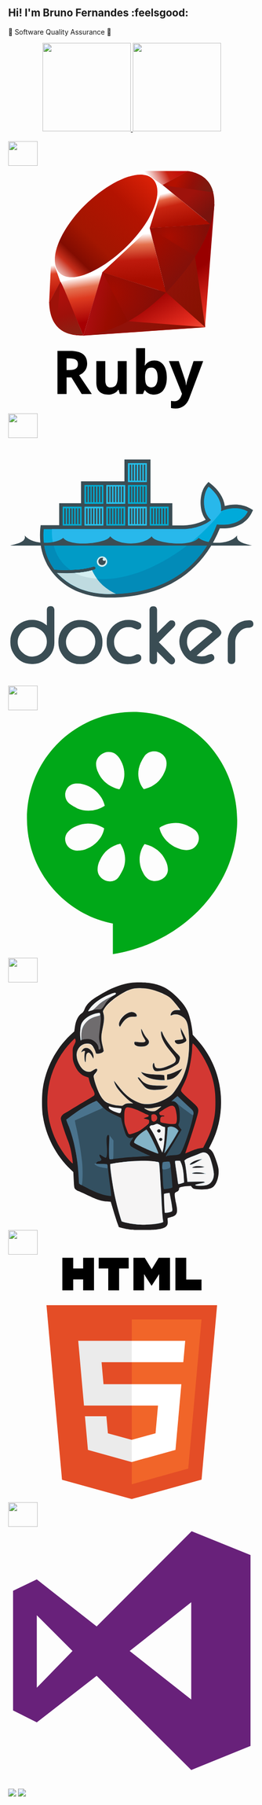## Hi! I'm Bruno Fernandes :feelsgood:
:small_blue_diamond: Software Quality Assurance :robot:

<div align="center">
  <a href="https://github.com/fs-bruno">
  <img height="180em" src="https://github-readme-stats.vercel.app/api?username=fs-bruno&show_icons=true&theme=light&include_all_commits=true&count_private=true"/>
  <img height="180em" src="https://github-readme-stats.vercel.app/api/top-langs/?username=fs-bruno&layout=compact&langs_count=7&theme=light"/>
</div>

<div style="display: inline_block"><br>
  <img align="center" height="50" width="60" src="https://cdn.jsdelivr.net/gh/devicons/devicon/icons/ruby/ruby-original-wordmark.svg">
  <svg viewBox="0 0 128 128">
<path d="M30.217 109.422v8.547h-4.724V95.692h6.491c3.026 0 5.266.551 6.719 1.653 1.453 1.103 2.179 2.776 2.179 5.02 0 1.311-.361 2.477-1.083 3.497-.721 1.021-1.742 1.822-3.063 2.401l6.552 9.705h-5.242l-5.317-8.547h-2.512zm0-3.84h1.524c1.492 0 2.595-.25 3.306-.747.71-.498 1.066-1.28 1.066-2.346 0-1.057-.363-1.808-1.089-2.255-.726-.447-1.851-.671-3.375-.671h-1.432v6.019zm27.578 12.387l-.625-2.179h-.244c-.498.793-1.205 1.404-2.118 1.836-.915.432-1.957.647-3.124.647-2.002 0-3.509-.535-4.526-1.607-1.016-1.072-1.524-2.613-1.524-4.624v-11.108h4.648v9.95c0 1.229.218 2.151.656 2.766.436.615 1.131.921 2.086.921 1.301 0 2.24-.435 2.819-1.302.579-.869.869-2.308.869-4.319v-8.015h4.647v17.035h-3.564zm17.918-17.356c2.011 0 3.586.786 4.725 2.355 1.137 1.569 1.706 3.72 1.706 6.453 0 2.813-.587 4.992-1.759 6.535-1.173 1.545-2.771 2.316-4.793 2.316-2 0-3.57-.727-4.708-2.18h-.32l-.776 1.875h-3.551V94.26h4.647v5.516c0 .701-.062 1.823-.184 3.368h.184c1.086-1.686 2.697-2.531 4.829-2.531zm-1.493 3.719c-1.147 0-1.985.353-2.513 1.059-.528.707-.803 1.872-.823 3.498v.502c0 1.829.271 3.139.814 3.932.544.792 1.405 1.188 2.583 1.188.955 0 1.713-.44 2.278-1.318.564-.878.846-2.156.846-3.832 0-1.676-.286-2.934-.854-3.772-.568-.838-1.345-1.257-2.331-1.257zm9.021-3.398h5.088l3.215 9.584c.275.833.463 1.818.564 2.956h.092c.111-1.046.329-2.032.654-2.956l3.154-9.584h4.983l-7.207 19.214c-.661 1.777-1.602 3.108-2.826 3.992-1.225.884-2.654 1.325-4.29 1.325-.803 0-1.59-.086-2.361-.259v-3.687a7.992 7.992 0 001.828.197c.822 0 1.541-.251 2.156-.754.615-.502 1.095-1.261 1.44-2.277l.274-.839-6.764-16.912z"></path><linearGradient id="ruby-original-wordmark-a" gradientUnits="userSpaceOnUse" x1="143.917" y1="2125.439" x2="125.854" y2="2157.331" gradientTransform="matrix(1 0 0 -1 -47.5 2221)"><stop offset="0" stop-color="#FB7655"></stop><stop offset="0" stop-color="#FB7655"></stop><stop offset=".41" stop-color="#E42B1E"></stop><stop offset=".99" stop-color="#900"></stop><stop offset="1" stop-color="#900"></stop></linearGradient><path fill="url(#ruby-original-wordmark-a)" d="M87.524 58.767L38.638 87.795l63.3-4.294 4.875-63.828z"></path><linearGradient id="ruby-original-wordmark-b" gradientUnits="userSpaceOnUse" x1="152.913" y1="2152.229" x2="129.634" y2="2167.85" gradientTransform="matrix(1 0 0 -1 -47.5 2221)"><stop offset="0" stop-color="#871101"></stop><stop offset="0" stop-color="#871101"></stop><stop offset=".99" stop-color="#911209"></stop><stop offset="1" stop-color="#911209"></stop></linearGradient><path fill="url(#ruby-original-wordmark-b)" d="M102.041 83.457L96.6 45.905l-14.818 19.57z"></path><linearGradient id="ruby-original-wordmark-c" gradientUnits="userSpaceOnUse" x1="134.287" y1="2124.472" x2="111.008" y2="2140.093" gradientTransform="matrix(1 0 0 -1 -47.5 2221)"><stop offset="0" stop-color="#871101"></stop><stop offset="0" stop-color="#871101"></stop><stop offset=".99" stop-color="#911209"></stop><stop offset="1" stop-color="#911209"></stop></linearGradient><path fill="url(#ruby-original-wordmark-c)" d="M102.114 83.457l-39.858-3.129-23.405 7.385z"></path><linearGradient id="ruby-original-wordmark-d" gradientUnits="userSpaceOnUse" x1="85.411" y1="2163.54" x2="89.02" y2="2140.086" gradientTransform="matrix(1 0 0 -1 -47.5 2221)"><stop offset="0" stop-color="#fff"></stop><stop offset="0" stop-color="#fff"></stop><stop offset=".23" stop-color="#E57252"></stop><stop offset=".46" stop-color="#DE3B20"></stop><stop offset=".99" stop-color="#A60003"></stop><stop offset="1" stop-color="#A60003"></stop></linearGradient><path fill="url(#ruby-original-wordmark-d)" d="M38.906 87.722l9.957-32.62-21.91 4.686z"></path><linearGradient id="ruby-original-wordmark-e" gradientUnits="userSpaceOnUse" x1="110.233" y1="2185.439" x2="111.563" y2="2161.502" gradientTransform="matrix(1 0 0 -1 -47.5 2221)"><stop offset="0" stop-color="#fff"></stop><stop offset="0" stop-color="#fff"></stop><stop offset=".23" stop-color="#E4714E"></stop><stop offset=".56" stop-color="#BE1A0D"></stop><stop offset=".99" stop-color="#A80D00"></stop><stop offset="1" stop-color="#A80D00"></stop></linearGradient><path fill="url(#ruby-original-wordmark-e)" d="M81.777 65.582l-9.162-35.887-26.219 24.577z"></path><linearGradient id="ruby-original-wordmark-f" gradientUnits="userSpaceOnUse" x1="132.261" y1="2207.563" x2="136.242" y2="2190.407" gradientTransform="matrix(1 0 0 -1 -47.5 2221)"><stop offset="0" stop-color="#fff"></stop><stop offset="0" stop-color="#fff"></stop><stop offset=".18" stop-color="#E46342"></stop><stop offset=".4" stop-color="#C82410"></stop><stop offset=".99" stop-color="#A80D00"></stop><stop offset="1" stop-color="#A80D00"></stop></linearGradient><path fill="url(#ruby-original-wordmark-f)" d="M104.734 30.201L79.949 9.958l-6.901 22.313z"></path><linearGradient id="ruby-original-wordmark-g" gradientUnits="userSpaceOnUse" x1="120.105" y1="2213.604" x2="137.258" y2="2222.18" gradientTransform="matrix(1 0 0 -1 -47.5 2221)"><stop offset="0" stop-color="#fff"></stop><stop offset="0" stop-color="#fff"></stop><stop offset=".54" stop-color="#C81F11"></stop><stop offset=".99" stop-color="#BF0905"></stop><stop offset="1" stop-color="#BF0905"></stop></linearGradient><path fill="url(#ruby-original-wordmark-g)" d="M93.142 2.741l-14.576 8.056-9.197-8.164z"></path><linearGradient id="ruby-original-wordmark-h" gradientUnits="userSpaceOnUse" x1="70.375" y1="2169.518" x2="71.787" y2="2155.382" gradientTransform="matrix(1 0 0 -1 -47.5 2221)"><stop offset="0" stop-color="#fff"></stop><stop offset="0" stop-color="#fff"></stop><stop offset=".31" stop-color="#DE4024"></stop><stop offset=".99" stop-color="#BF190B"></stop><stop offset="1" stop-color="#BF190B"></stop></linearGradient><path fill="url(#ruby-original-wordmark-h)" d="M21.188 70.73l6.107-11.137-4.941-13.267z"></path><path fill="#fff" d="M22.026 45.905l4.97 14.098 21.595-4.845 24.655-22.913 6.958-22.1-10.955-7.737-18.627 6.971c-5.868 5.458-17.256 16.258-17.667 16.461-.406.208-7.519 13.653-10.929 20.065z"></path><linearGradient id="ruby-original-wordmark-i" gradientUnits="userSpaceOnUse" x1="60.669" y1="2151.563" x2="127.036" y2="2219.806" gradientTransform="matrix(1 0 0 -1 -47.5 2221)"><stop offset="0" stop-color="#BD0012"></stop><stop offset="0" stop-color="#BD0012"></stop><stop offset=".07" stop-color="#fff"></stop><stop offset=".17" stop-color="#fff"></stop><stop offset=".27" stop-color="#C82F1C"></stop><stop offset=".33" stop-color="#820C01"></stop><stop offset=".46" stop-color="#A31601"></stop><stop offset=".72" stop-color="#B31301"></stop><stop offset=".99" stop-color="#E82609"></stop><stop offset="1" stop-color="#E82609"></stop></linearGradient><path fill="url(#ruby-original-wordmark-i)" d="M39.477 20.581C52.196 7.97 68.592.52 74.884 6.869c6.289 6.348-.38 21.776-13.099 34.382C49.067 53.858 32.873 61.719 26.586 55.37c-6.294-6.344.173-22.183 12.891-34.789z"></path><linearGradient id="ruby-original-wordmark-j" gradientUnits="userSpaceOnUse" x1="111.505" y1="2144.677" x2="91.514" y2="2149.611" gradientTransform="matrix(1 0 0 -1 -47.5 2221)"><stop offset="0" stop-color="#8C0C01"></stop><stop offset="0" stop-color="#8C0C01"></stop><stop offset=".54" stop-color="#990C00"></stop><stop offset=".99" stop-color="#A80D0E"></stop><stop offset="1" stop-color="#A80D0E"></stop></linearGradient><path fill="url(#ruby-original-wordmark-j)" d="M38.906 87.709l9.879-32.724 32.811 10.541c-11.864 11.125-25.058 20.528-42.69 22.183z"></path><linearGradient id="ruby-original-wordmark-k" gradientUnits="userSpaceOnUse" x1="145.839" y1="2168.67" x2="128.08" y2="2184.586" gradientTransform="matrix(1 0 0 -1 -47.5 2221)"><stop offset="0" stop-color="#7E110B"></stop><stop offset="0" stop-color="#7E110B"></stop><stop offset=".99" stop-color="#9E0C00"></stop><stop offset="1" stop-color="#9E0C00"></stop></linearGradient><path fill="url(#ruby-original-wordmark-k)" d="M73.289 32.181l8.423 33.363c9.91-10.419 18.804-21.621 23.159-35.476l-31.582 2.113z"></path><linearGradient id="ruby-original-wordmark-l" gradientUnits="userSpaceOnUse" x1="152.364" y1="2197.874" x2="143.518" y2="2207.331" gradientTransform="matrix(1 0 0 -1 -47.5 2221)"><stop offset="0" stop-color="#79130D"></stop><stop offset="0" stop-color="#79130D"></stop><stop offset=".99" stop-color="#9E120B"></stop><stop offset="1" stop-color="#9E120B"></stop></linearGradient><path fill="url(#ruby-original-wordmark-l)" d="M104.785 30.236c3.371-10.174 4.148-24.768-11.746-27.477L79.996 9.963l24.789 20.273z"></path><path fill="#9E1209" d="M21.188 70.583c.467 16.789 12.581 17.04 17.741 17.188l-11.92-27.837-5.821 10.649z"></path><radialGradient id="ruby-original-wordmark-m" cx="130.847" cy="2184.281" r="21.762" gradientTransform="matrix(1 0 0 -1 -47.5 2221)" gradientUnits="userSpaceOnUse"><stop offset="0" stop-color="#A80D00"></stop><stop offset="0" stop-color="#A80D00"></stop><stop offset=".99" stop-color="#7E0E08"></stop><stop offset="1" stop-color="#7E0E08"></stop></radialGradient><path fill="url(#ruby-original-wordmark-m)" d="M73.337 32.232c7.615 4.68 22.96 14.08 23.271 14.253.484.272 6.617-10.342 8.008-16.34l-31.279 2.087z"></path><radialGradient id="ruby-original-wordmark-n" cx="100.707" cy="2155.602" r="28.932" gradientTransform="matrix(1 0 0 -1 -47.5 2221)" gradientUnits="userSpaceOnUse"><stop offset="0" stop-color="#A30C00"></stop><stop offset="0" stop-color="#A30C00"></stop><stop offset=".99" stop-color="#800E08"></stop><stop offset="1" stop-color="#800E08"></stop></radialGradient><path fill="url(#ruby-original-wordmark-n)" d="M48.772 54.986l13.207 25.48c7.81-4.235 13.924-9.395 19.526-14.922L48.772 54.986z"></path><linearGradient id="ruby-original-wordmark-o" gradientUnits="userSpaceOnUse" x1="80.214" y1="2133.309" x2="73.005" y2="2157.766" gradientTransform="matrix(1 0 0 -1 -47.5 2221)"><stop offset="0" stop-color="#8B2114"></stop><stop offset="0" stop-color="#8B2114"></stop><stop offset=".43" stop-color="#9E100A"></stop><stop offset=".99" stop-color="#B3100C"></stop><stop offset="1" stop-color="#B3100C"></stop></linearGradient><path fill="url(#ruby-original-wordmark-o)" d="M26.957 59.969l-1.872 22.282c3.532 4.823 8.389 5.241 13.485 4.866-3.687-9.175-11.051-27.521-11.613-27.148z"></path><linearGradient id="ruby-original-wordmark-p" gradientUnits="userSpaceOnUse" x1="135.518" y1="2214.356" x2="151.68" y2="2207.222" gradientTransform="matrix(1 0 0 -1 -47.5 2221)"><stop offset="0" stop-color="#B31000"></stop><stop offset="0" stop-color="#B31000"></stop><stop offset=".44" stop-color="#910F08"></stop><stop offset=".99" stop-color="#791C12"></stop><stop offset="1" stop-color="#791C12"></stop></linearGradient><path fill="url(#ruby-original-wordmark-p)" d="M79.919 10.02l26.237 3.683c-1.401-5.935-5.701-9.763-13.03-10.961L79.919 10.02z"></path>
</svg>
   <img align="center" height="50" width="60" src="https://cdn.jsdelivr.net/gh/devicons/devicon/icons/docker/docker-original-wordmark.svg">
   <svg viewBox="0 0 128 128">
<path fill-rule="evenodd" clip-rule="evenodd" fill="#3A4D54" d="M20 96.9v-8.1c0-1.1.7-1.9 1.8-1.9h.3c1.1 0 1.8.9 1.8 1.9v17c0 4.1-2 7.4-5.6 9.5-1.7 1-3.5 1.5-5.4 1.5h-.8c-4.1 0-7.4-2-9.5-5.6-1-1.7-1.5-3.5-1.5-5.4v-.8c0-4.1 2-7.4 5.6-9.5 1.7-1 3.5-1.5 5.4-1.5h.8c2.7.1 5.1 1.1 7.1 2.9zm-15.1 8.5c0 3 1.5 5.2 4.1 6.7 1.1.6 2.2.9 3.4.9 2.9 0 5.1-1.4 6.6-3.9.7-1.2 1-2.4 1-3.8 0-2.6-1.2-4.6-3.3-6.1-1.3-.9-2.7-1.4-4.2-1.4-3.2 0-5.5 1.6-6.9 4.5-.5 1-.7 2.1-.7 3.1zm32.2-11.3h.5c4.4 0 7.8 2.1 9.9 6 .9 1.5 1.3 3.2 1.3 5v.8c0 4.1-2 7.4-5.6 9.5-1.7 1-3.5 1.5-5.4 1.5H37c-4.1 0-7.4-2-9.5-5.6-1-1.7-1.5-3.5-1.5-5.4v-.8c0-4.1 2.1-7.4 5.6-9.5 1.7-1.1 3.6-1.5 5.5-1.5zm-7.2 11.3c0 2.9 1.4 5 3.9 6.5 1.2.7 2.4 1 3.8 1 2.9 0 5-1.5 6.5-3.9.7-1.2 1-2.4 1-3.8 0-2.7-1.3-4.8-3.5-6.3-1.2-.8-2.6-1.2-4-1.2-3.2 0-5.5 1.6-6.9 4.5-.6 1.1-.8 2.2-.8 3.2zm34.8-7.2c-.6-.3-1.7-.4-2.3-.4-3.2-.1-5.5 1.7-6.9 4.5-.5 1-.7 2-.7 3.1 0 3.3 1.7 5.6 4.6 7 1.1.5 2.4.6 3.6.6 1 0 2.5-.6 3.4-1.1l.2-.1h.8c.9.2 1.5.7 1.5 1.7v.4c0 2.3-4.3 2.9-5.9 3-5.7.4-10-2.7-11.6-8.2-.3-.9-.4-1.9-.4-2.9v-.8c0-4.1 2.1-7.4 5.6-9.5 1.7-1 3.5-1.5 5.4-1.5h.8c2 0 3.9.6 5.6 1.7l.1.1.1.1c.2.3.3.6.3 1v.4c0 1-.7 1.5-1.6 1.7H67c-.5 0-1.8-.6-2.3-.8zm12.4 2.6c1.5-1.5 3-3 4.5-4.4.4-.4 2-2.1 2.6-2.1h.8c.9.2 1.5.7 1.5 1.7v.4c0 .6-.7 1.4-1.2 1.8l-2.7 2.7-4.6 4.7c2 2 4 4 5.9 6l1.6 1.7c.2.2.5.4.6.7.2.3.3.6.3.9v.5c-.2.9-.8 1.6-1.7 1.6h-.3c-.6 0-1.3-.7-1.8-1.1-.9-.8-1.8-1.7-2.6-2.6l-2.9-2.9v4.6c0 1.1-.7 1.9-1.8 1.9H75c-1.1 0-1.8-.9-1.8-1.9V88.9c0-1.1.7-1.9 1.8-1.9h.3c1.1 0 1.8.8 1.8 1.9v11.9zm47.6-6.6h.4c1.1 0 1.9.8 1.9 1.9 0 1.6-1.5 2-2.8 2-1.7 0-3.4 1-4.5 2.2-1.5 1.5-2.1 3.3-2.1 5.4v9.2c0 1.1-.7 1.9-1.8 1.9h-.3c-1.1 0-1.8-.9-1.8-1.9v-9.8c0-3.8 1.8-6.8 4.9-9 1.8-1.2 3.9-1.9 6.1-1.9zm-27.1 18.3c1.4.5 3 .4 4.4.2.7-.3 2.6-1.1 3.3-1h.2c.4.2.8.5 1 .9.5 1 .3 2-.7 2.6l-.3.2c-3.6 2.1-7.5 1.8-11.1-.2-1.7-.9-3-2.3-4-4l-.2-.4c-2.3-4-2-8.3.6-12.1.9-1.3 2.1-2.3 3.5-3.1l.5-.3c3.4-2 7.1-1.8 10.6-.1 1.9.9 3.4 2.3 4.5 4.1l.2.3c.8 1.3-.2 2.5-1.2 3.3-1.2.9-2.4 2-3.5 3-2.7 2.2-5.3 4.4-7.8 6.6zm-3.3-2.3l8.5-7.3c1-.8 2-1.7 3-2.6-.8-1-2.1-1.7-3.1-2.1-2.2-.8-4.4-.6-6.4.6-2.6 1.5-3.8 4-3.7 7 0 1.2.4 2.3 1 3.4.2.4.4.7.7 1M73.7 33.7H85v11.5h5.7c2.6 0 5.3-.5 7.8-1.3 1.2-.4 2.6-1 3.8-1.7-1.6-2.1-2.4-4.7-2.6-7.3-.3-3.5.4-8.1 2.8-10.8l1.2-1.4 1.4 1.1c3.6 2.9 6.5 6.8 7.1 11.4 4.3-1.3 9.3-1 13.1 1.2l1.5.9-.8 1.6c-3.2 6.2-9.9 8.2-16.4 7.8-9.8 24.3-31 35.8-56.8 35.8-13.3 0-25.5-5-32.5-16.8l-.1-.2-1-2.1c-2.4-5.2-3.1-10.9-2.6-16.6l.2-1.7h9.6V33.7h11.3V22.4h22.5V11.1h13.5v22.6z"></path><path fill="#00AADA" d="M110.2 37.9c.8-5.9-3.6-10.5-6.4-12.7-3.1 3.6-3.6 13.2 1.3 17.2-2.8 2.4-8.5 4.7-14.5 4.7H18.4c-.6 6.2.5 11.9 3 16.8l.8 1.5c.5.9 1.1 1.7 1.7 2.6 3 .2 5.7.3 8.2.2 4.9-.1 8.9-.7 12-1.7.5-.2.9.1 1.1.5.2.5-.1.9-.5 1.1-.4.1-.8.3-1.3.4-2.4.7-5 1.1-8.3 1.3h-.6c-1.3.1-2.7.1-4.2.1-1.6 0-3.1 0-4.9-.1 6 6.8 15.4 10.8 27.2 10.8 25 0 46.2-11.1 55.5-35.9 6.7.7 13.1-1 16-6.7-4.5-2.6-10.5-1.8-13.9-.1z"></path><path fill="#28B8EB" d="M110.2 37.9c.8-5.9-3.6-10.5-6.4-12.7-3.1 3.6-3.6 13.2 1.3 17.2-2.8 2.4-8.5 4.7-14.5 4.7h-68c-.3 9.5 3.2 16.7 9.5 21 4.9-.1 8.9-.7 12-1.7.5-.2.9.1 1.1.5.2.5-.1.9-.5 1.1-.4.1-.8.3-1.3.4-2.4.7-5.2 1.2-8.5 1.4l-.1-.1c8.5 4.4 20.8 4.3 35-1.1 15.8-6.1 30.6-17.7 40.9-30.9-.2.1-.3.2-.5.2z"></path><path fill="#028BB8" d="M18.5 54.6c.4 3.3 1.4 6.4 2.9 9.3l.8 1.5c.5.9 1.1 1.7 1.7 2.6 3 .2 5.7.3 8.2.2 4.9-.1 8.9-.7 12-1.7.5-.2.9.1 1.1.5.2.5-.1.9-.5 1.1-.4.1-.8.3-1.3.4-2.4.7-5.2 1.2-8.5 1.4h-.4c-1.3.1-2.7.1-4.1.1-1.6 0-3.2 0-4.9-.1 6 6.8 15.5 10.8 27.3 10.8 21.4 0 40-8.1 50.8-26H18.5v-.1z"></path><path fill="#019BC6" d="M23.3 54.6c1.3 5.8 4.3 10.4 8.8 13.5 4.9-.1 8.9-.7 12-1.7.5-.2.9.1 1.1.5.2.5-.1.9-.5 1.1-.4.1-.8.3-1.3.4-2.4.7-5.2 1.2-8.6 1.4 8.5 4.4 20.8 4.3 34.9-1.1 8.5-3.3 16.8-8.2 24.2-14.1H23.3z"></path><path fill-rule="evenodd" clip-rule="evenodd" fill="#00ACD3" d="M28.2 35.5H38v9.8h-9.8v-9.8zm.8.9h.8v8.1H29v-8.1zm1.5 0h.8v8.1h-.8v-8.1zm1.5 0h.8v8.1H32v-8.1zm1.4 0h.8v8.1h-.8v-8.1zm1.5 0h.8v8.1h-.8v-8.1zm1.5 0h.8v8.1h-.8v-8.1zm3.1-12.1h9.8V34h-9.8v-9.7zm.8.8h.8v8.1h-.8v-8.1zm1.5 0h.8v8.1h-.8v-8.1zm1.4 0h.8v8.1h-.8v-8.1zm1.5 0h.8v8.1h-.8v-8.1zm1.5 0h.8v8.1h-.8v-8.1zm1.5 0h.8v8.1h-.8v-8.1z"></path><path fill-rule="evenodd" clip-rule="evenodd" fill="#23C2EE" d="M39.5 35.5h9.8v9.8h-9.8v-9.8zm.8.9h.8v8.1h-.8v-8.1zm1.5 0h.8v8.1h-.8v-8.1zm1.4 0h.8v8.1h-.8v-8.1zm1.5 0h.8v8.1h-.8v-8.1zm1.5 0h.8v8.1h-.8v-8.1zm1.5 0h.8v8.1h-.8v-8.1z"></path><path fill-rule="evenodd" clip-rule="evenodd" fill="#00ACD3" d="M50.8 35.5h9.8v9.8h-9.8v-9.8zm.8.9h.8v8.1h-.8v-8.1zm1.4 0h.8v8.1H53v-8.1zm1.5 0h.8v8.1h-.8v-8.1zm1.5 0h.8v8.1H56v-8.1zm1.5 0h.8v8.1h-.8v-8.1zm1.4 0h.8v8.1h-.8v-8.1z"></path><path fill-rule="evenodd" clip-rule="evenodd" fill="#23C2EE" d="M50.8 24.3h9.8V34h-9.8v-9.7zm.8.8h.8v8.1h-.8v-8.1zm1.4 0h.8v8.1H53v-8.1zm1.5 0h.8v8.1h-.8v-8.1zm1.5 0h.8v8.1H56v-8.1zm1.5 0h.8v8.1h-.8v-8.1zm1.4 0h.8v8.1h-.8v-8.1zM62 35.5h9.8v9.8H62v-9.8zm.9.9h.8v8.1h-.8v-8.1zm1.4 0h.8v8.1h-.8v-8.1zm1.5 0h.8v8.1h-.8v-8.1zm1.5 0h.8v8.1h-.8v-8.1zm1.4 0h.8v8.1h-.8v-8.1zm1.5 0h.8v8.1h-.8v-8.1z"></path><path fill-rule="evenodd" clip-rule="evenodd" fill="#00ACD3" d="M62 24.3h9.8V34H62v-9.7zm.9.8h.8v8.1h-.8v-8.1zm1.4 0h.8v8.1h-.8v-8.1zm1.5 0h.8v8.1h-.8v-8.1zm1.5 0h.8v8.1h-.8v-8.1zm1.4 0h.8v8.1h-.8v-8.1zm1.5 0h.8v8.1h-.8v-8.1z"></path><path fill-rule="evenodd" clip-rule="evenodd" fill="#23C2EE" d="M62 13h9.8v9.8H62V13zm.9.8h.8V22h-.8v-8.2zm1.4 0h.8V22h-.8v-8.2zm1.5 0h.8V22h-.8v-8.2zm1.5 0h.8V22h-.8v-8.2zm1.4 0h.8V22h-.8v-8.2zm1.5 0h.8V22h-.8v-8.2z"></path><path fill-rule="evenodd" clip-rule="evenodd" fill="#00ACD3" d="M73.3 35.5h9.8v9.8h-9.8v-9.8zm.8.9h.8v8.1h-.8v-8.1zm1.5 0h.8v8.1h-.8v-8.1zm1.5 0h.8v8.1h-.8v-8.1zm1.4 0h.8v8.1h-.8v-8.1zm1.5 0h.8v8.1H80v-8.1zm1.5 0h.8v8.1h-.8v-8.1z"></path><path fill-rule="evenodd" clip-rule="evenodd" fill="#D4EEF1" d="M48.6 61.2c1.5 0 2.7 1.2 2.7 2.7 0 1.5-1.2 2.7-2.7 2.7-1.5 0-2.7-1.2-2.7-2.7.1-1.5 1.3-2.7 2.7-2.7"></path><path fill-rule="evenodd" clip-rule="evenodd" fill="#3A4D54" d="M48.6 61.9c.2 0 .5 0 .7.1-.2.1-.4.4-.4.7 0 .4.4.8.8.8.3 0 .6-.2.7-.4.1.2.1.5.1.7 0 1.1-.9 1.9-1.9 1.9-1.1 0-1.9-.9-1.9-1.9 0-1 .9-1.9 1.9-1.9M1 55.6h125.3c-2.7-.7-8.6-1.6-7.7-5.2-5 5.7-16.9 4-20 1.2-3.4 4.9-23 3-24.3-.8-4.2 5-17.3 5-21.5 0-1.4 3.8-21 5.7-24.3.8-3 2.8-15 4.5-20-1.2 1.1 3.5-4.8 4.5-7.5 5.2"></path><path fill="#BFDBE0" d="M55.8 80.6c-6.7-3.2-10.3-7.5-12.4-12.2-2.5.7-5.5 1.2-8.9 1.4-1.3.1-2.7.1-4.1.1-1.7 0-3.4 0-5.2-.1 6.1 6.1 13.7 10.8 27.6 10.9 1-.1 2-.1 3-.1z"></path><path fill="#D4EEF1" d="M45.9 72.7c-.9-1.3-1.8-2.8-2.5-4.3-2.5.7-5.5 1.2-8.9 1.4 2.4 1.3 5.8 2.5 11.4 2.9z"></path>
</svg>
 <img align="center" height="50" width="60" src="https://cdn.jsdelivr.net/gh/devicons/devicon/icons/cucumber/cucumber-plain.svg">
 <svg viewBox="0 0 128 128">
<path fill="#00A818" d="M92.2 8.3c-1-.6-2-1.2-3-1.7l-3.3-1.5c-.4-.1-.7-.3-1.1-.4-1-.4-1.9-.8-2.9-1.1C76.5 1.8 70.8.9 64.8.9 34.3.9 9.7 25.6 9.7 56.1c0 26.9 19.2 49.2 44.5 54.2v15.8c32.9-5 62.1-31.2 64.3-65.6 1.3-20.8-9-42-26.3-52.2zM51.6 21.6c1.8-.2 3.8.5 5.1 2.1 1 1 1.6 2.3 2.3 3.7 2 4.7 1.3 9.8-1.4 13.5-4.7-1-9-4-11-8.7-.7-1.3-1.1-3.1-1.1-4.4.1-3.4 3-5.9 6.1-6.2zM35.1 37.9h1.1c1.7 0 3 .4 4.7 1.1 4.7 2 8.1 6 9.1 10.4-4 2.7-9.5 3.4-14.2 1.4-1.3-.7-2.6-1.4-4-2.4-4.4-3.6-2-10.3 3.3-10.5zm1.1 34.7c-6.1.3-9-6.7-4.6-10.4 1-1 2.3-1.7 4-2.4 1.8-.8 3.6-1.1 5.5-1.2 3.1-.1 6.1.8 8.6 2.5-.7 4.4-4 8.4-8.7 10.4-1.5.8-3.2 1.1-4.8 1.1zm23.2 9.8c-.7 1.3-1.3 2.7-2.3 4-3.4 4.4-11.2 1.3-10.8-4.4 0-1.3.4-3 1.1-4.3 2-4.7 6-7.7 10.7-8.7 2.6 4 3.3 9.1 1.3 13.4zm9.1-55c.7-1.3 1.3-2.7 2.3-4 1.4-1.6 3.4-2.3 5.3-2.1 3.1.3 6.1 2.8 5.9 6.4 0 1.3-.4 3.1-1.1 4.4-2 4.7-6 7.7-10.7 8.7-3-3.6-3.7-8.6-1.7-13.4zm3 59c-1-1-1.6-2.3-2.3-3.7-2-4.7-1.3-9.8 1.4-13.5 4.7 1 9 4 11 8.7.7 1.3 1.1 3.1 1.1 4.4.2 5.2-7.5 8.2-11.2 4.1zm20.6-14.1c-1.7 0-3-.4-4.7-1.1-4.7-2-8.1-6-9.1-10.4 2.5-1.7 5.6-2.6 8.7-2.5 1.8 0 3.7.4 5.5 1.2 1.3.7 2.6 1.3 4 2.3 4.6 3.4 1.6 10.9-4.4 10.5z"></path>
</svg>
 <img align="center" height="50" width="60" src="https://cdn.jsdelivr.net/gh/devicons/devicon/icons/jenkins/jenkins-original.svg">
 <svg viewBox="0 0 128 128">
<path d="M63.625 127.825c-1.475-.175-3.775-.6-5.025-.95l-1.3-.375-.7-1.925c-.4-1.075-1.35-4.025-2.1-6.575l-1.4-4.625-1.975-.15c-3.025-.225-4.75-.775-9.725-3.075-2.475-1.15-4.875-2.225-5.325-2.375-.425-.175-1.025-.6-1.35-.925-.525-.575-.6-.925-.8-4.725l-.2-4.125-1.4-1.3c-7.7-7.25-12.875-17.275-14.45-27.975-.5-3.475-.5-10.225 0-13.7 1.55-10.6 6.725-20.675 14.225-27.7l2.1-1.975.3-2.075c.475-3.55 1.75-6.125 3.625-7.325.55-.375 1-.975 1.275-1.7C40.725 10.8 42.875 8.925 50 5 54.65 2.425 59.075.875 63.375.25c2.325-.325 7.225-.325 9.45.025 6.375.95 9.95 2.75 14.525 7.3 3.1 3.1 4.875 5.55 5.925 8.275.875 2.25 1.825 6.55 2.1 9.375l.175 1.85 2.375 2.65c8.025 8.95 12.325 20.2 12.325 32.15 0 7.6-1.7 14.875-5.025 21.425l-1.275 2.525.775.6c1.15.9 1.9 2.375 3.15 6.175.925 2.775 1.125 3.75 1.125 5.225 0 3.05-1.1 6.25-2.7 7.75-1.325 1.25-4.825 1.75-9 1.275-1.375-.15-1.65-.275-2.125-.925l-.55-.725-2.125.125c-2.6.175-4 .6-4 1.2 0 .825-.325 1.25-1.275 1.75-.925.45-.975.55-.975 1.6 0 .625.275 2.425.625 4.025 1.225 5.675.725 6.725-3.725 7.725-.7.15-.7.15-.55 1.625.325 2.85-1.175 4-5.825 4.475-2.35.25-11.375.325-13.15.1z" fill="#201d1e"></path><g fill="#335061"><path d="M51.375 110.225c-2.575-.35-6.1-1.675-10.475-3.925-3.175-1.625-4.25-2.3-4.3-2.675-.025-.275-.125-1.95-.2-3.75-.425-8.95-2.4-18.7-5.3-26-.625-1.6-1.1-2.95-1.05-3 .025-.025 1.475-1.1 3.2-2.375 3.525-2.6 8.075-5.375 10.775-6.55l1.8-.8 2.15 2.275c2.3 2.475 3.525 3.3 7.775 5.35l2.675 1.275.45 1.925c.25 1.05.825 3.1 1.275 4.575.675 2.1 1.025 2.8 1.625 3.3.825.7 1.325.8 2.325.4.85-.325.825-.1-.225 1.35-1.025 1.425-1.1 2.35-.3 3.075.55.525 7.1 3.85 9.05 4.6l1 .4-2.375.15c-1.3.1-4.15.275-6.35.425-3.525.25-7.875.675-11.2 1.15-1.125.15-1.175.15-1.375-.55-.225-.825-.25-4.875-.075-8.9.125-2.7-.05-3.4-.725-2.975-.575.35-.725 2.15-.45 5.475.275 3.45.075 6-.45 6.2-.175.075-.925-.275-1.675-.75-.725-.5-1.4-.9-1.5-.9-.375 0-.2.95.3 1.575.275.35.5.8.5 1.025 0 .425-.75.9-1.45.9-.525 0-1.475.9-1.2 1.175.075.1 1.3.15 2.725.125 1.4-.025 2.675.025 2.85.15.175.1.425 1.375.575 2.95.15 1.525.6 5.125 1 8 .675 4.95.7 5.65.3 5.575-.1-.025-.85-.125-1.675-.25zM80.4 105.925c-.325-2.45-.7-12.725-.45-12.975.125-.125 1-.25 1.95-.275l1.7-.05.3 1.35c.175.75.5 3.55.725 6.25.225 2.7.425 5.125.45 5.4.05.5-.475.675-3.6 1.2-.925.125-.925.125-1.075-.9zM82.175 88.825c.375-.675 1.4-2.375 2.3-3.825.9-1.45 2.45-4.025 3.45-5.725l1.85-3.1-.725-.9c-1.075-1.35-1.075-1.4-.625-2.425.3-.725.425-1.725.425-3.85 0-3.4-.45-5.3-1.65-6.65-.7-.775-.9-.875-1.75-.8-.525.05-.925.025-.9-.075.05-.1.775-.75 1.6-1.45l1.55-1.275 2.875 2.675c1.575 1.5 3.45 3.225 4.15 3.875 1.575 1.45 1.6 1.675.425 6.525-1.25 5.2-4.325 13.975-5.65 16.125-.65 1.05-1.1 1.2-4.2 1.4-1.425.075-2.8.25-3.05.4-.775.425-.8.3-.075-.925z"></path><path d="M80.875 87.775c.475-1.5.925-4.425 1.275-8.275.475-4.85.525-5 2.175-5 1.2 0 2.375.525 3.3 1.5l.7.725-1.575 2.7c-2.125 3.65-5.55 8.825-5.825 8.825-.1 0-.15-.2-.05-.475z"></path></g><g fill="#d33833"><path d="M31.9 92.225c-14.425-15.9-15.6-40.3-2.75-57.375C30.7 32.8 34.175 29 34.525 29c.1 0 .275.375.35.825.125.65-.025 1.175-.675 2.425-.8 1.575-.825 1.65-.8 4.725 0 2.825.075 3.35.7 5.025 1.35 3.6 3.425 5.825 6.25 6.775l1.25.425.45 1.825c.25.975.95 2.725 1.575 3.85 1.225 2.25 1.375 3.075.7 3.7-.25.2-2.425 1.525-4.825 2.925-2.4 1.425-5.3 3.175-6.45 3.9a49.433 49.433 0 01-3.275 1.975c-1.625.825-2.525 1.9-2.525 3.1 0 .875 2.125 7.35 3.675 11.275.425 1.025 1 2.825 1.275 4 .6 2.5 1.375 7.375 1.25 7.775-.05.175-.75-.425-1.55-1.3zM91.75 88.325c0-.1.675-2.125 1.525-4.55 2.5-7.25 5-15.55 5.15-17.025.15-1.75-.225-2.35-3.425-5.2-4.6-4.1-5.5-5.05-5.5-5.725 0-.35.525-1.6 1.15-2.75 1.25-2.3 2.05-4.45 3-8.1.725-2.825 1.6-8.525 1.6-10.5 0-.775.075-1.775.15-2.2l.175-.8.625.575c2.65 2.475 6.8 9.425 8.525 14.3 1.925 5.425 2.6 9.55 2.6 15.525 0 4.625-.275 7.175-1.225 10.9-.9 3.6-1.975 6.5-3.625 9.775l-1.5 2.9-1.6.275c-1.6.275-3.575.95-6.175 2.1-.8.35-1.45.575-1.45.5zM62.15 77.95c-.175-.325-.725-1.65-1.175-2.95-.775-2.2-.85-2.6-.85-5.5 0-3.45.35-4.6 1.475-4.9 1-.25 4.525.875 7.6 2.425 1.6.825 3.075 1.475 3.25 1.475.375 0 .4.65.025.9-.15.1-.8.3-1.45.475-1.2.325-1.175.375.8.875C72.95 71.05 73 71.1 73 72c0 .85-.15 1.025-2.05 2.55-2.775 2.2-3.5 2.6-5.775 3.325-2.4.775-2.575.775-3.025.075zM81.375 72.85c-2.725-.475-2.625-.4-2.625-1.825 0-1.375.375-1.775 1.625-1.775.375 0 .6-.1.5-.25-.075-.125-.625-.25-1.2-.25-.95 0-1.1-.075-1.35-.75-.275-.725-.275-.75 1.725-2 5.4-3.475 6.475-3.1 7.2 2.575.225 1.875.125 3.425-.3 4.25-.275.525-2.6.55-5.575.025zM74.625 71.65c-.375-.275-.475-.675-.5-1.8 0-1.425.025-1.45.8-1.675 2.125-.625 3.2 2.625 1.175 3.55-.8.35-.9.35-1.475-.075z"></path></g><g fill="#6f6c6e"><path d="M64.625 124.975c-.825-.125-2.5-.475-3.75-.775l-2.25-.575-1.025-3.5c-2-6.7-3.525-14.25-4.575-22.375-.25-2-.375-3.725-.275-3.825.3-.35 8.2-1.375 12.8-1.675 3.225-.2 5.325-.2 7.75-.025 4.275.35 4.75.5 4.975 1.4.125.375.325 3.25.475 6.35.175 3.1.325 5.725.4 5.8.05.075.2 3 .35 6.5.25 5.875.575 10.25.9 11.275.15.5-.675.8-3.675 1.325-2.325.4-9.525.475-12.1.1zM80.9 117.325c-.075-1.075-.2-3.3-.3-4.975-.175-3.4-.275-3.2 1.85-3.5l1.2-.15.675 3.45c.375 1.925.675 4.1.675 4.875v1.4l-1.45.425c-2.475.7-2.475.7-2.65-1.525zM97 105.025c-.575-.425-.025-.65 2.575-1.175 3.4-.65 2.275-.975-2.725-.75l-4.075.15-.125-1.05c-.075-.6-.275-2.25-.425-3.7a50.93 50.93 0 00-.625-4.475c-.35-1.675-.35-1.875.025-2.275.55-.6 2.225-1.375 4.75-2.25 1.1-.375 2.475-.925 3.05-1.225 2.55-1.275 4.5 0 5.675 3.675 1.95 6.175 1.975 9.05.15 11.375-1 1.25-2.325 1.725-5.25 1.85-1.625.075-2.775 0-3-.15zm4.5-6.3c-.9-.375-4.025-.575-5.15-.35l-.975.225.875.15c.475.1 2 .2 3.375.2 1.925.025 2.35-.05 1.875-.225zm-1.35-3.15c1.15-.175 1.175-.2.475-.35-1.3-.3-3.725-.225-4.5.15-.725.325-.675.325 1.025.35.975.025 2.325-.05 3-.15zm-2.4-2.875c1.725-1 1.95-1.2 1.25-1.075-1.85.35-3.225.925-4.15 1.775l-.975.875.875-.175c.475-.075 1.825-.7 3-1.4zM87.9 103.975c-.05-.2-.275-1.75-.5-3.475-.225-1.725-.575-4.25-.8-5.6-.225-1.475-.275-2.575-.15-2.7.125-.125.775-.2 1.45-.15l1.225.075.6 1.5c.8 2.025 1.25 4.775 1.275 7.575 0 2.3 0 2.325-.675 2.575-1.25.475-2.3.575-2.425.2zM73.875 87.15C72.1 86.425 69.35 85.2 67.8 84.4c-2.525-1.3-2.8-1.5-2.65-1.975.55-1.775 2.175-3.6 4.775-5.375C70.8 76.475 71.55 76 71.6 76c.475 0 3.75 6.275 5.625 10.7.65 1.55.7 1.8.325 1.8-.225 0-1.875-.6-3.675-1.35zM80.875 87.775c.475-1.5.925-4.425 1.275-8.275.325-3.275.525-4.45.8-4.675.95-.775 3.475-.1 4.75 1.25l.575.6-.625 1.1c-1.375 2.475-2.475 4.275-4.45 7.3-1.925 2.95-2.7 3.85-2.325 2.7zM79.325 87.125a89.273 89.273 0 01-1.7-3.75c-1.625-3.775-2.5-5.5-3.675-7.2-.95-1.4-.975-1.5-.55-1.95.25-.275.775-.475 1.2-.475.425-.025 1.05-.175 1.4-.375.925-.525 1.525-.45 2.825.375.65.4 1.475.825 1.825.9l.675.175-.175 3.975c-.175 3.9-.625 7.45-1.1 8.7-.225.625-.225.625-.725-.375zm.3-6c0-.625-.1-.75-.625-.75-.4 0-.65.15-.7.45-.15.75.15 1.225.75 1.125.45-.05.575-.225.575-.825zm-.775-4C79.075 76.5 78.725 76 78.1 76c-.35 0-.675.175-.75.375-.25.625.1 1.125.75 1.125.325 0 .65-.175.75-.375zM56.125 67.275c-1.775-.625-3.175-1.375-3.725-2-.55-.625-.375-1.425.3-1.15.775.325 2.15.575 4.125.75 2.125.175 2.15.2 1.65 1.95-.275 1.05-.5 1.1-2.35.45zM73.35 66.525C72.5 66.3 70.5 65.25 70.5 65c0-.1.825-.125 1.825-.05 1.35.075 2.5-.05 4.25-.45 1.35-.3 2.55-.5 2.675-.45.15.05-.5.675-1.425 1.4-1.75 1.375-2.475 1.55-4.475 1.075zM56.875 63.75c-2.375-.25-5.05-1.075-6.425-2-1.3-.875-2.575-2.625-3.725-5.175-1.125-2.475-2.225-5.75-2.375-7.25-.15-1.225-.125-1.35.75-2.425.625-.725.9-1.325.85-1.7-.1-.75-.675-.65-2.025.325-1.775 1.275-4.05.875-5.75-1-1.775-1.975-3.1-5.45-2.85-7.55.45-3.825 4.325-6.5 7.35-5.075.925.45 2.125 2.275 2.575 3.925.25.875.325.925 1.275.925.55 0 1.375-.175 1.85-.35 1.075-.45 1.125-1.025.325-3.975-.7-2.675-.675-5 .15-8.9.7-3.3.825-5.875.375-7.65-.275-1.05-.225-1.2.5-2.325 2.25-3.5 8.95-8.4 13.775-10.075 2.075-.7 6.6-.775 9.575-.125 4.25.925 8.875 2.925 11.075 4.8 1.05.9 5.1 5.85 5.1 6.25 0 .05-.425.05-.95-.05-2.025-.325-4.05.85-4.05 2.325 0 .575.025.575.55.225.975-.7 3.025-.525 4.75.4 2.6 1.375 3.525 3.2 3.975 7.85.425 4.275.15 12.8-.475 15.9C92 46 90.4 50.025 87.825 54c-2.05 3.15-2.975 4.2-4.85 5.425C79.35 61.75 75.575 63 72.125 63c-2.475 0-4.05-.45-6.975-1.95-2.675-1.375-5.85-4.275-8.35-7.6-.9-1.2-1.675-2.15-1.75-2.1-.275.3.65 2.125 1.95 3.85 1.7 2.275 5.25 5.75 6.725 6.575.55.325 1.025.7 1.025.8 0 .125-.6.125-1.325.05-1.575-.2-3.15.175-3.8.875-.25.275-.575.475-.725.475-.15-.025-1.05-.125-2.025-.225zm23.7-8.75c.5-.15 1.15-.525 1.45-.825l.5-.55-4.2-.15c-5.8-.2-7.35-.7-9.4-2.975-.65-.7-1.325-1.25-1.55-1.2-.25.05.125.7 1.35 2.2 2.275 2.8 2.8 3.25 4.2 3.65 1.4.4 6.175.3 7.65-.15zm.325-5.425c-.075-.525-.15-1.125-.15-1.35 0-.35-.55-.425-4.05-.55-3.675-.1-5.35-.35-7.325-1.075-.925-.325 1.175 1.65 2.4 2.3 1.75.875 4.75 1.5 7.7 1.575l1.6.025-.175-.925zm3.55.3c1.625-.5 3.45-1.95 4.6-3.65.5-.75.875-1.375.825-1.425-.025-.05-1.075.425-2.325 1.05-1.225.625-2.775 1.275-3.45 1.425a27.21 27.21 0 00-1.525.375c-.2.05-.325.55-.325 1.35 0 1.45.1 1.475 2.2.875zm-3.375-4.6c2-.525 3.1-1 5.55-2.475 1.425-.825 1.55-.975 1.95-2.325.225-.8.425-1.575.425-1.75 0-.15-.975-1.3-2.15-2.55C83.225 32.3 81 29.1 79.6 25.625c-.175-.375-.225-.225-.3.65-.15 2.25 1.45 5.325 5.025 9.625 2.525 3 2.875 3.75 2.4 4.9-.25.65-.75.975-2.825 1.975-3 1.4-4.1 1.725-5.8 1.725-1.5 0-2.275-.65-2.525-2.125-.125-.75-.2-.85-.4-.5-.35.65-.25 2.225.2 3.1.375.75.45.775 2.1.775.925 0 2.55-.225 3.6-.475zm-40.9-5.95c.075-2.15.5-3.075 1.425-3.075.675 0 1.125.475 1.925 2 .575 1.125.6 1.125.675.4.125-1.1-.625-2.775-1.725-3.75-.8-.75-1.175-.9-2.075-.9-.925 0-1.2.125-1.75.775-.8.95-.825 1.35-.05.85.7-.475 1.525-.25 1.225.35-.4.775-.2 5.275.225 5.275.05 0 .1-.85.125-1.925zm31.75-6.975c.75-.575.975-1.1.825-2.1-.025-.2-.475-.825-1-1.375-.55-.55-1.375-1.85-1.875-2.875L69 24.125l.075 1.125c.1 1.15.725 2.65 1.7 4.2.5.775.525.875.125 1.25-.325.325-.775.4-1.975.35-3.75-.2-3.55-.2-3.625.35-.25 1.725 4.7 2.425 6.625.95zm18.7-1.075c.55-.25 1.2-.675 1.425-.95.425-.45.375-.6-1.05-3.4-1.325-2.575-1.5-2.825-1.5-2.05 0 .475.3 1.6.675 2.5.5 1.2.6 1.7.4 1.9-.175.175-1.175.375-2.25.5-1.075.1-1.975.2-2 .2-.2.05-.025.75.325 1.225.3.45.625.55 1.675.55.725 0 1.75-.225 2.3-.475zM59.5 20.4c1.5-2.025 2.975-2.775 5.325-2.75 1.675 0 1.7 0 1.625-.625-.125-1-1.575-1.85-2.8-1.65-2.175.325-4.925 2.525-5.8 4.6-.6 1.4-.35 3.475.275 2.375.125-.225.75-1.1 1.375-1.95z"></path><path d="M46.925 34.575c-.1-.075-.175-.425-.175-.75 0-1.575-1.875-3.675-3.925-4.35-1.2-.4-4.2-.175-4.8.375-.225.225-.525.325-.6.225-.1-.075-.175-1.65-.175-3.45 0-4.25.35-5.475 2.075-7.3 1.75-1.85 4.8-3.375 6.85-3.425l1.45-.025.225 1.725c.2 1.35.125 2.55-.3 5.75-.675 5.025-.675 5.5 0 8.325.45 1.9.475 2.35.225 2.675-.375.425-.6.5-.85.225zM41.675 14.2c.85-1.475 3.15-3.725 5.3-5.15 3.8-2.55 8.9-4.425 8.9-3.3 0 .2-.225.475-.5.625-2.025 1.025-4.15 3.05-5.25 4.925-.375.65-.975 1.525-1.375 1.95-.65.7-.825.75-2.3.725a8.491 8.491 0 00-3.05.5c-2.075.75-2.275.7-1.725-.275z"></path></g><g fill="#4a738d"><path d="M37.25 104.425c-.35-.2-.6-.45-.575-.575.075-.425-.4-7.4-.675-9.725-.575-4.85-1.75-10.875-2.775-14.25-.775-2.625-1.525-4.825-1.75-5.375-.175-.35-.375-.85-.5-1.125-.9-2.2-.975-2.5-.725-2.575.15-.05.95-.625 1.75-1.275 3.2-2.525 8.15-5.725 11-7.05.9-.425 1.9-.9 2.225-1.05.55-.275.7-.175 2.175 1.45.875.95 1.6 1.8 1.6 1.875 0 .175.15.1-8.375 3.875-3.3 1.475-6.05 2.7-6.075 2.75-.05.05.2 1.425.575 3.05 1.425 6.325 2.525 12.8 3.125 18.275.45 4.125.3 12.05-.225 12.05-.075 0-.425-.15-.775-.325zM79.95 96.6c-.25-.225-.25-1.75-.05-2.8.175-.875.5-1.05 2.325-1.15 1.2-.1 1.25-.075 1.5.675.15.4.275 1.125.275 1.6 0 .75-.125.9-.925 1.25-1.1.45-2.875.7-3.125.425zM49 95.75c-1.75-.3-2.65-.6-3.45-1.125-.725-.475-.975-.775-.75-.9.15-.1.425-.125.575-.025.125.1 1.45.175 2.925.175 1.625 0 2.775.1 2.95.275.15.15.25.675.2 1.15l-.075.85-2.375-.4zM52.4 91.1c-.2-.525-.2-6.675 0-9.55l.175-2.275.95 1.2.975 1.225v4.775c0 2.625-.075 4.775-.175 4.8-.125 0-.55.05-1 .1-.55.075-.825 0-.925-.275zM74.525 87.375c-2.7-1.075-8.55-3.875-9.2-4.425-.475-.4.65-2.375 2.2-3.825 1.75-1.65 3.675-2.95 4.1-2.8.6.25 2.825 4.175 4.5 7.95 1.6 3.7 1.8 4.225 1.45 4.225-.125 0-1.475-.525-3.05-1.125zM80.875 87.875c.675-1.95 1.275-6 1.525-10.075.175-2.7.2-2.85.775-3.075 1.425-.525 3.3.025 4.525 1.35l.575.6-.625 1.1c-3.05 5.475-7.4 11.925-6.775 10.1zM91.95 66.125c-2.025-1.5-4.075-3.15-4.525-3.6-.475-.475-1.2-1-1.65-1.15l-.8-.25 1.35-1.175 1.35-1.175 2.35 2.3c1.3 1.275 3.1 2.95 4.025 3.75 1.75 1.5 2.225 2.45 1.775 3.55-.175.45-.55.25-3.875-2.25z"></path></g><g fill="#83b3c7"><path d="M65 124.9c-3.225-.5-5.925-1.15-6.2-1.475-.35-.425-1.625-4.925-2.775-9.7-1.6-6.5-3.6-19.275-3.1-19.725.275-.275 6.525-1.175 10.575-1.525 4.825-.425 14-.05 14.625.575.075.05.3 3.075.5 6.725.2 3.625.425 7.05.5 7.6.075.55.25 3.675.375 6.925s.375 6.725.525 7.725c.225 1.425.2 1.825-.05 2-1.5.925-11.025 1.475-14.975.875zM81.125 119c-.05-.075-.175-2.3-.275-4.9l-.175-4.75 1.3-.3c1.5-.35 1.775-.25 1.775.55 0 .325.225 1.625.5 2.925.275 1.3.575 3.1.65 4.025.175 1.675.175 1.675-.55 1.975-.975.375-3.1.7-3.225.475zM97.625 105.025c-.975-.175-.975-.2-.375-.45.35-.15 1.025-.325 1.5-.425 2.725-.525 3.275-.725 3-1-.2-.175-1.625-.25-4.6-.2l-4.3.075-.425-3.95c-.25-2.175-.6-4.625-.8-5.45l-.35-1.5.675-.55c.375-.325 1.475-.875 2.425-1.225.975-.375 2.7-1.05 3.875-1.55 2.55-1.05 3.6-1.125 4.725-.3 1.1.775 1.825 2.425 2.775 6.25.8 3.35.925 5 .45 6.575-.425 1.4-2.05 3.05-3.325 3.375-1.425.375-4.075.525-5.25.325zm4.175-6.3c-1.325-.525-3.85-.75-5.2-.475-2.325.5-1.525.75 2.225.725 2.45 0 3.375-.075 2.975-.25zm-.475-3.2c.45-.175.35-.25-.7-.425-2.525-.425-5.375-.05-5.375.725 0 .275 5.2.025 6.075-.3zm-3.4-2.8c1.3-.7 2.325-1.3 2.275-1.35-.175-.175-2.525.4-3.675.875-.675.3-1.55.875-1.925 1.3l-.725.775.85-.175c.45-.075 1.9-.725 3.2-1.425zM88 104c0-.275-1.4-9.9-1.625-11.05-.1-.7-.1-.7 1.275-.7h1.375l.5 1.125c.75 1.675 1.2 4.125 1.4 7.275l.15 2.775-1.2.425c-1.4.45-1.875.5-1.875.15zM76.875 88.175c-3.45-1.125-11.625-4.95-11.625-5.45 0-1.3 2.2-3.9 4.65-5.5l1.65-1.05.575.725c1.125 1.35 5.9 11.2 5.575 11.475-.05.025-.4-.05-.825-.2zM81.1 87.625c.475-1.275 1.35-7.85 1.425-11.075l.05-1.55.9-.25c1.275-.325 2.675.05 3.675 1.025.475.45.85.925.85 1.05 0 .325-3.35 5.95-5.2 8.75-1.5 2.275-2.05 2.925-1.7 2.05zM79.175 86.575c-.325-.65-1.3-2.8-2.15-4.725-.85-1.95-2.05-4.3-2.675-5.25-1-1.55-1.1-1.775-.8-2.3.2-.4.45-.55.775-.45.275.075 1.05-.1 1.725-.375L77.275 73l1.575.875c.875.475 1.75.875 1.975.875.5 0 .5-.225.175 4.9-.225 3.575-.775 7.725-1.1 8.025-.075.075-.4-.425-.725-1.1zm.6-4.975c.425-.525 0-1.225-.775-1.225s-1.2.7-.775 1.225c.2.225.525.4.775.4s.575-.175.775-.4zm-.925-4.4c.325-.525-.05-1.275-.65-1.4-.4-.075-1.2.575-1.2.95s.8 1.025 1.2.95c.2-.05.5-.275.65-.5zM56.125 67.15c-1.625-.525-3.575-1.6-3.875-2.15-.425-.775-.1-1 .85-.625.45.2 1.85.425 3.125.525 1.25.1 2.325.25 2.4.35.05.075-.025.625-.175 1.2-.3 1.175-.575 1.25-2.325.7zM73 66.325c-.85-.3-2.5-1.175-2.5-1.325 0-.1.575-.05 1.275.1 1.075.225 1.75.15 4.375-.375 1.7-.375 3.1-.625 3.1-.575 0 .025-.675.575-1.475 1.2-1.4 1.075-1.575 1.15-2.95 1.125-.8 0-1.625-.075-1.825-.15zM56.375 63.575c-1.275-.125-4.225-1-5.4-1.575-1.275-.65-2.45-2.075-3.65-4.375-1.125-2.2-2.675-6.6-2.95-8.4-.15-1.075-.125-1.2.85-2.325 1.075-1.225 1.175-1.525.775-2.15-.2-.325-.375-.3-1.175.175-2.3 1.325-2.475 1.4-3.675 1.225-1.825-.275-3.075-1.425-4.375-3.95-.975-1.875-1.125-2.425-1.225-4.125-.1-1.7-.025-2.15.45-3.1 1.25-2.5 2.9-3.4 5.85-3.25 1.05.05 2.425 1.6 3.025 3.4.25.825.55 1.6.65 1.7.3.375 2.75-.125 3.425-.7l.65-.55-.675-2.85c-.85-3.625-.85-4.825.075-9.3.85-4.125.9-5.225.4-7.175l-.375-1.375.8-1.35c2.1-3.5 10.05-9.1 14.425-10.125 5.975-1.425 16.025 1.225 20.325 5.325C85.75 9.85 89 13.925 89 14.3c0 .025-.725.075-1.6.075-1.375 0-1.7.1-2.275.625-.725.675-1.2 1.65-1 2 .075.125.525.05 1-.15 1.675-.7 3.85-.2 5.6 1.325C92.85 20 93.425 22.2 93.65 29.5c.275 8.775-.95 15.15-4.05 21.325-.725 1.4-3.275 5.325-4.3 6.55-2.05 2.475-7.975 5.175-12.15 5.525-2.35.2-4.25-.2-7.025-1.5-3.85-1.825-6.425-4.1-9.7-8.625-.85-1.15-1.575-1.975-1.625-1.8-.15.425 1.125 3.025 2.175 4.4 1.475 1.95 5.025 5.475 6.35 6.325l1.2.75-2 .075c-1.65.075-2.1.2-2.575.675-.625.55-1.1.6-3.575.375zm24.025-8.45c1.075-.325 2.35-1.225 2.35-1.625 0-.1-1.65-.175-3.675-.175-5.875.025-8.525-.775-10.275-3.075-.475-.625-1-1.15-1.175-1.2-.725-.175-.6.5.225 1.525.5.575 1.375 1.65 1.95 2.4 1.2 1.5 2.325 2.2 4.125 2.525 1.525.275 5 .075 6.475-.375zm.55-5.925l-.075-1.325-3.5-.175c-3.775-.175-6.225-.525-7.6-1.1-.475-.2-.9-.325-.925-.275-.05.05.25.5.675 1 1.5 1.8 5.375 3.125 9.425 3.15l2.075.025-.075-1.3zm4.925.2c.6-.35 1.5-1.075 2-1.625C88.9 46.7 90.3 44.7 90.125 44.55c-.05-.05-.925.35-1.925.875-1.925 1.05-4.6 2.075-5.45 2.075-.45 0-.5.175-.5 1.4v1.425l1.275-.15c.7-.1 1.75-.45 2.35-.775zm-4.625-4.075c1.675-.425 3.55-1.275 5.525-2.475 1.325-.8 1.5-1 1.85-2.15.575-2 .5-2.25-1.075-3.875-3.425-3.45-7.15-8.775-7.65-10.875-.075-.4-.325-.7-.525-.7-.925 0 .05 3.725 1.625 6.35.475.775 1.675 2.4 2.625 3.55 3.375 4.125 3.525 4.425 2.85 5.925-.55 1.225-7.2 3.675-9.05 3.325-1.075-.2-1.45-.65-1.65-1.85-.175-1.075-.55-1.175-.875-.25-.325.9.05 2.4.75 3.125.6.6.725.625 2.425.45 1-.1 2.425-.35 3.175-.55zm-40.4-8.55c.275-.3.6-.525.775-.525.425 0 1.225.95 1.9 2.25l.6 1.125.075-1.175c.1-1.4-.55-2.825-1.7-3.8-1.525-1.25-3.2-1.125-4.175.325-.725 1.075-.725 1.425-.025.925.3-.225.775-.4 1.025-.4.4 0 .425.125.25.825-.3 1.175-.2 3.7.2 4.55.3.725.325.65.475-1.425.1-1.625.25-2.3.6-2.675zm31.3-4.525c1.175-1.175 1.125-1.875-.275-3.45-.625-.7-1.55-2.15-2.075-3.225-.8-1.725-.925-1.875-1-1.225-.1.75.775 3.5 1.325 4.15.175.2.5.725.7 1.15.4.8.4.8-.325 1.1-.525.225-1.3.25-2.675.1-1.075-.1-2.05-.2-2.2-.225-.45 0-.425 1.15.025 1.65.65.725 1.75.975 3.8.875 1.675-.075 1.9-.15 2.7-.9zm19.025-1.125c.6-.375 1.175-.825 1.25-1 .1-.325-2.85-6.625-3.125-6.625-.325 0 .225 2.8.825 4.1.775 1.75.725 1.8-1.625 2.025-.9.1-1.775.2-1.925.25-.55.175-.35 1.075.375 1.625.55.45.875.525 1.9.4.65-.075 1.7-.425 2.325-.775zm-32.45-9.475c.9-1.525 2.425-3.025 3.675-3.55.45-.2 1.55-.35 2.45-.35.9 0 1.7-.125 1.775-.25.5-.825-1.175-2.25-2.675-2.25-1.15 0-3.2 1.05-4.475 2.325-1.05 1.05-2.225 3.15-2.225 4 0 .45.425 1.425.625 1.425.05 0 .425-.6.85-1.35z"></path><path d="M37.35 28.6c-.2-1.7 0-5.375.4-6.65.825-2.8 4.625-5.475 8.65-6.1.925-.125 1.05-.1 1.175.425.25.9.225.975-.4.975-.975 0-3.725 1-4.975 1.8-3 1.9-4.775 5.8-4.3 9.425.1.75.05 1.275-.1 1.375-.175.1-.325-.375-.45-1.25zM41.5 14.75c0-.1.525-.875 1.15-1.725C44 11.225 46.8 9.05 49.7 7.55c2.275-1.175 5.475-2.375 5.825-2.15.45.25.2.775-.5 1.125-5.325 2.6-7.15 3.8-9.5 6.25-1.1 1.125-1.7 1.525-2.7 1.825-.725.2-1.325.275-1.325.15z"></path></g><g fill="#f1d8b9"><path d="M73 66.275C72.125 66 70.8 65.3 70.625 65c-.1-.175.075-.175.5 0 1.025.375 2.5.3 5.45-.35 1.475-.325 2.675-.55 2.675-.525 0 .025-.675.575-1.475 1.225-1.35 1.05-1.6 1.15-2.825 1.125-.725 0-1.6-.1-1.95-.2zM56.075 63.475c-2.025-.25-4.625-1.15-5.8-1.975-1.35-.975-2.675-3.05-3.975-6.15-.975-2.375-2.05-5.975-2.05-6.875 0-.25.45-.975 1.025-1.625 1.05-1.2 1.225-2.15.425-2.3-.225-.05-1.05.325-1.8.85-1.2.8-1.525.9-2.425.775-1.7-.225-3.225-1.35-4.3-3.175-2.525-4.35-2.175-8.375.925-10.425 1.05-.725 1.425-.825 2.775-.825 1.225 0 1.7.125 2.25.55.7.55 2.125 3.225 2.125 4.025 0 .25.175.5.375.575.7.275 2.625-.175 3.3-.75l.65-.575-.65-2.9c-.85-3.675-.85-4.725.075-9.15.85-4.025.925-5.625.375-7.425-.35-1.175-.325-1.25.25-2.25 1.525-2.6 5.125-5.7 9.625-8.25 3.35-1.875 4.875-2.375 8-2.525 4.4-.225 8.725.775 13.65 3.175 2.175 1.05 2.775 1.475 4.25 3.075.95 1.025 2.2 2.55 2.8 3.4l1.075 1.525H87.6c-1.6 0-2.575.475-3.2 1.5-.55.95-.525 1.6.05 1.375 2-.85 3.575-.675 5.6.6 2.45 1.55 3.075 3.375 3.5 10 .525 8.5-.625 15.825-3.425 21.95-1.125 2.45-4.1 6.975-5.425 8.225-1.9 1.825-5.375 3.6-8.7 4.475-2.25.6-5.75.6-7.5.025-4.325-1.45-7.875-4.175-11.35-8.725-1.225-1.6-2.275-2.875-2.35-2.825-.225.225.75 2.575 1.525 3.7 1.4 2.025 5.1 5.85 6.725 6.95l1.55 1.025-1.325-.1c-1.6-.15-2.65.125-3.4.825-.575.55-.975.55-3.8.225zm23.65-8.15c1.525-.325 3.025-1.25 3.025-1.875 0-.1-1.65-.2-3.675-.2-4.25.025-5.45-.125-7.275-.8-1.525-.575-2.55-1.375-3.3-2.575-.325-.5-.75-.875-1.025-.875-.875 0-.725.225 2.55 4.325.425.525 1.025 1.125 1.375 1.325 1.6 1.075 5.125 1.35 8.325.675zm1.275-6c0-.85-.125-1.375-.3-1.45-.175-.05-1.775-.15-3.575-.25-4.1-.175-6.15-.525-7.975-1.25-.4-.175-.425-.125-.175.3 1.175 2.25 5.85 3.925 10.975 3.975H81v-1.325zm4.4.3c.725-.3 1.75-1.025 2.325-1.6.95-.95 2.6-3.3 2.425-3.475-.05-.025-1.225.5-2.625 1.175s-3.15 1.375-3.9 1.525l-1.375.275v3.025l.95-.175c.5-.075 1.5-.425 2.2-.75zm-3.85-4.275c1.475-.45 3.125-1.225 5.25-2.5 1.2-.725 1.475-1.05 1.8-2.025.625-1.8.525-2.7-.35-3.375-2.275-1.775-7.35-8.625-8.125-10.95-.25-.775-.55-1.25-.8-1.25-.325 0-.375.225-.225 1.45.25 2.1 2 5.45 4.275 8.175 2.95 3.525 3.375 4.15 3.375 4.9 0 1.425-.4 1.8-3.225 3.05-2.9 1.275-4.35 1.625-5.875 1.5-1.25-.1-1.625-.425-1.8-1.625-.2-1.15-.475-1.4-.825-.725-.55 1.025-.275 2.5.7 3.625.35.4.65.425 2.45.3 1.125-.1 2.65-.35 3.375-.55zm-40.6-8.65c.5-.5.55-.5 1.15-.1.35.225.95 1 1.325 1.725l.7 1.3.075-1.175c.2-3-3.075-5.75-5.15-4.3-.6.4-1.425 1.8-1.2 2.025.075.075.3-.05.525-.275.225-.225.625-.4.925-.4.425 0 .475.1.275.825-.3 1.225-.2 3.975.2 4.675.325.575.35.475.5-1.575.125-1.775.25-2.325.675-2.725zm30.45-3.85c1.95-.925 2.1-2.325.475-4.075-.6-.65-1.525-2.075-2.05-3.175-.825-1.75-.95-1.9-1.025-1.25-.125.925.55 3 1.475 4.425.4.625.725 1.275.725 1.425 0 .8-2.15.975-4.8.4-.8-.175-1.1.275-.85 1.25.3 1.25 4.175 1.875 6.05 1zm19.65-1.65c1.7-.95 1.7-1-.05-4.525-.85-1.75-1.6-3.175-1.675-3.175-.35 0 .2 2.825.8 4.125.725 1.6.625 1.85-.75 1.9-.975.025-2.425.2-2.8.35-.55.2-.35 1.075.375 1.625.55.45.875.525 1.875.4.675-.075 1.675-.4 2.225-.7zM58.6 21.925c.275-.575 1.075-1.625 1.75-2.325 1.475-1.45 2.925-1.975 4.9-1.8 1.05.1 1.275.05 1.375-.325.35-1.05-1.1-2.225-2.675-2.225-2.05 0-5 2.225-6.1 4.575-.65 1.425-.725 1.975-.35 2.7.375.7.575.6 1.1-.6z"></path></g><g fill="#f6f5f5"><path d="M66.75 125.1c-.35-.05-1.475-.225-2.5-.375-2.3-.325-5.05-.975-5.35-1.25-.525-.475-2.75-8.65-3.875-14.275-.825-4.025-1.975-11.8-2.075-13.95l-.075-1.35L54 93.7c6.525-1.175 16.075-1.75 20.875-1.225 1.525.175 2.9.45 3.05.6.3.3.75 6.225 1.325 17.925.275 5.6.7 11.25.9 12.275.15.625.075.675-1.475 1.05-3 .75-9.25 1.15-11.925.775zM80.925 115.85c-.1-1.775-.175-3.95-.175-4.875v-1.625l1.325-.275c.7-.15 1.35-.225 1.4-.2.175.175 1.5 7.55 1.525 8.45 0 1.075-.475 1.375-2.65 1.6l-1.275.125-.15-3.2zM97.95 105.075c-.525-.05-.95-.2-.95-.35 0-.125.05-.225.1-.225.125 0 3.5-.675 4.375-.9.475-.1.525-.2.3-.425-.225-.225-1.525-.275-4.6-.225l-4.325.05-.425-4.05c-.25-2.25-.6-4.7-.8-5.45l-.375-1.375.675-.55c.375-.325 2-1.025 3.575-1.6 1.575-.575 3.425-1.325 4.075-1.65 1.85-.925 3.7-.25 4.675 1.675.7 1.35 2.25 7.55 2.25 8.95 0 2.8-1.525 5.225-3.625 5.75-1.25.325-3.725.5-4.925.375zm4.5-6.2c-.075-.075-1.025-.3-2.1-.525-2.375-.45-5.1-.225-5.1.425 0 .125 1.65.225 3.675.225 2 0 3.6-.05 3.525-.125zm-.95-3.375c.425-.25-1.525-.6-3.375-.625-1.3 0-2.875.5-2.875.95 0 .275 5.65 0 6.25-.325zm-4.975-2a55.39 55.39 0 012.675-1.4c.725-.35 1.275-.7 1.225-.75-.05-.075-.925.05-1.95.25C96.7 91.975 94 93.425 94 94c0 .475 1.2.25 2.525-.5zM87.875 102.825c-.075-.8-.425-3.2-.775-5.325-.325-2.125-.6-4.175-.6-4.55 0-.675.05-.7 1.275-.7 1.25 0 1.25 0 1.75 1.125.725 1.65 1.2 4.1 1.375 7.275l.175 2.75-1.325.425c-.725.225-1.4.425-1.5.425-.1 0-.275-.65-.375-1.425zM78.95 86c-.5-1.025-1.475-3.2-2.2-4.8-.7-1.6-1.8-3.675-2.4-4.6-.6-.925-1.1-1.725-1.1-1.8 0-.35.825-1 1.125-.9.175.075.725-.05 1.25-.25 1.35-.575 2.1-.5 3.375.35.625.4 1.375.75 1.7.75.55 0 .55.025.425 2.825-.2 3.925-.625 7.675-1 9.1l-.325 1.2L78.95 86zm.825-4.4c.425-.525 0-1.225-.775-1.225s-1.2.7-.775 1.225c.2.225.525.4.775.4s.575-.175.775-.4zm-.925-4.4c.325-.525-.05-1.275-.65-1.4-.4-.075-1.2.575-1.2.95s.8 1.025 1.2.95c.2-.05.5-.275.65-.5zM55.8 67c-2.525-.9-4.1-2.075-3.675-2.75.075-.125.5-.075.95.125.425.175 1.85.425 3.125.575 1.275.125 2.375.275 2.425.35.05.05-.025.575-.175 1.15-.3 1.225-.6 1.3-2.65.55zM50.825 61.75c-1.15-.675-1.025-.85.125-.2 1.15.675 1.2.7.9.7-.125 0-.6-.225-1.025-.5zM47.35 57.475c-.35-.7-.6-1.325-.55-1.375.05-.05.4.525.775 1.275.375.75.625 1.375.55 1.375-.075 0-.4-.575-.775-1.275zM44.5 47.975c0-.2.325-.575.7-.825l.675-.475-.625.725c-.35.4-.65.775-.675.825-.05.05-.075-.05-.075-.25zM35.575 37.625c0-.55.05-.75.1-.425.05.3.05.75 0 1-.075.225-.125-.025-.1-.575zM37.25 33.375c.475-.475.9-.875.975-.875.075 0-.25.4-.725.875s-.9.875-.975.875c-.075 0 .25-.4.725-.875zM43.575 33.175c-.1-.175-.475-.525-.825-.75-.325-.225-.525-.425-.425-.425.35 0 1.375.775 1.525 1.15.175.45 0 .45-.275.025zM40.45 31.825c.3-.05.75-.05 1 0 .225.075-.025.125-.575.1-.55 0-.75-.05-.425-.1zM37.375 28.35c-.25-2.2 0-5.15.525-6.725.825-2.375 4.025-4.725 7.575-5.525 1-.225 1.85-.35 1.9-.3.075.05.15.35.175.675.075.5-.1.625-1.75 1.05-2.45.625-4.1 1.55-5.55 3.15-1.7 1.875-2.325 3.575-2.375 6.625-.025 1.35-.1 2.5-.175 2.6-.1.075-.225-.625-.325-1.55zM58.175 18.625c.3-.4.9-1.075 1.35-1.5.625-.55.55-.425-.25.5-1.475 1.675-1.7 1.875-1.1 1zM41.5 14.875c0-.375 1.225-1.975 2.425-3.2 2.325-2.35 5.675-4.4 9.55-5.775 1.275-.475 1.925-.6 2.125-.4.425.425-.1.8-3.25 2.325-2.6 1.25-4.75 2.775-6.6 4.675-.9.925-1.85 1.75-2.125 1.825-.275.075-.875.25-1.3.375-.45.15-.825.225-.825.175zM88.25 13.75c-.15-.275-.175-.5-.075-.5.125 0 .35.225.525.5.175.275.2.5.05.5-.125 0-.35-.225-.5-.5zM52.125 11c.95-.95 1.8-1.75 1.85-1.75.075 0-.65.8-1.6 1.75-.95.975-1.8 1.75-1.85 1.75-.075 0 .65-.775 1.6-1.75zM54.35 9.05c.2-.325 1.65-1.4 1.65-1.225 0 .075-.425.425-.925.825-.5.375-.825.575-.725.4zM79.5 5.875c-.35-.2-.5-.35-.375-.35.15 0 .525.15.875.35.35.2.525.35.375.35-.125 0-.525-.15-.875-.35zM60 5.375C60 5.2 62.025 4.2 62.15 4.3c.05.075-.425.35-1.025.65-.625.3-1.125.5-1.125.425zM67.7 3.075c.3-.05.8-.05 1.125 0 .3.05.05.1-.575.1s-.875-.05-.55-.1z"></path></g>
</svg>
<img align="center" height="50" width="60" src="https://cdn.jsdelivr.net/gh/devicons/devicon/icons/html5/html5-original-wordmark.svg">
<svg viewBox="0 0 128 128">
<path fill="#E44D26" d="M27.854 116.354l-8.043-90.211h88.378l-8.051 90.197-36.192 10.033z"></path><path fill="#F16529" d="M64 118.704l29.244-8.108 6.881-77.076H64z"></path><path fill="#EBEBEB" d="M64 66.978H49.359l-1.01-11.331H64V44.583H36.257l.264 2.969 2.72 30.489H64zm0 28.733l-.049.013-12.321-3.328-.788-8.823H39.735l1.55 17.372 22.664 6.292.051-.015z"></path><path d="M28.034 1.627h5.622v5.556H38.8V1.627h5.623v16.822H38.8v-5.633h-5.143v5.633h-5.623V1.627zm23.782 5.579h-4.95V1.627h15.525v5.579h-4.952v11.243h-5.623V7.206zm13.039-5.579h5.862l3.607 5.911 3.603-5.911h5.865v16.822h-5.601v-8.338l-3.867 5.981h-.098l-3.87-5.981v8.338h-5.502V1.627zm21.736 0h5.624v11.262h7.907v5.561H86.591V1.627z"></path><path fill="#fff" d="M63.962 66.978v11.063h13.624L76.302 92.39l-12.34 3.331v11.51l22.682-6.286.166-1.87 2.6-29.127.27-2.97h-2.982zm0-22.395v11.064h26.725l.221-2.487.505-5.608.265-2.969z"></path>
</svg>
<img align="center" height="50" width="60" src="https://cdn.jsdelivr.net/gh/devicons/devicon/icons/visualstudio/visualstudio-plain.svg">
<svg viewBox="0 0 128 128">
<path fill="#68217a" d="M95 2.3l30.5 12.3v98.7l-30.7 12.4-49-48.7-31 24.1-12.3-6.2V33.1l12.3-5.9 31 24.3zM14.8 45.7v37.5l18.5-19zm48.1 18.5l31.9 25.1V39z"></path>
</svg>
</div>


##

 
<div> 
  <a href = "mailto:bnofsouza@gmail.com"><img src="https://img.shields.io/badge/-Gmail-%23333?style=for-the-badge&logo=gmail&logoColor=white" target="_blank"></a>
  <a href="www.linkedin.com/in/bruno-fernandes-75698b211" target="_blank"><img src="https://img.shields.io/badge/-LinkedIn-%230077B5?style=for-the-badge&logo=linkedin&logoColor=white" target="_blank"></a>  
</div>
